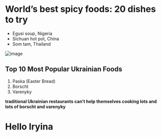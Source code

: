 # World’s best spicy foods: 20 dishes to try

- Egusi soup, Nigeria
- Sichuan hot pot, China
- Som tam, Thailand

![image](https://i.pinimg.com/564x/2f/80/1b/2f801b9f0e286014dbfb75d1383eae67.jpg)

## Top 10 Most Popular Ukrainian Foods

1. Paska (Easter Bread)
2. Borscht
3. Varenyky

**traditional Ukrainian restaurants can’t help themselves cooking lots and lots of borscht and varenyky**

# Hello Iryina

